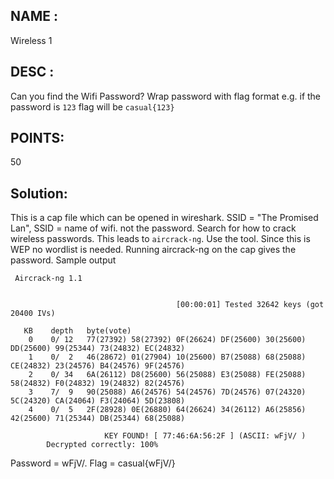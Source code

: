 ## NAME : 
Wireless 1

## DESC : 
Can you find the Wifi Password? Wrap password with flag format e.g. if the password is `123` flag will be `casual{123}`

## POINTS: 
50

## Solution:
This is a cap file which can be opened in wireshark. SSID = "The Promised Lan", SSID = name of wifi. not the password. Search for how to crack wireless passwords. This leads to `aircrack-ng`. Use the tool. Since this is WEP no wordlist is needed. Running aircrack-ng on the cap gives the password. Sample output

```
 Aircrack-ng 1.1


                                     [00:00:01] Tested 32642 keys (got 20400 IVs)

   KB    depth   byte(vote)
    0    0/ 12   77(27392) 58(27392) 0F(26624) DF(25600) 30(25600) DD(25600) 99(25344) 73(24832) EC(24832)
    1    0/  2   46(28672) 01(27904) 10(25600) B7(25088) 68(25088) CE(24832) 23(24576) B4(24576) 9F(24576)
    2    0/ 34   6A(26112) D8(25600) 56(25088) E3(25088) FE(25088) 58(24832) F0(24832) 19(24832) 82(24576)
    3    7/  9   90(25088) A6(24576) 54(24576) 7D(24576) 07(24320) 5C(24320) CA(24064) F3(24064) 5D(23808)
    4    0/  5   2F(28928) 0E(26880) 64(26624) 34(26112) A6(25856) 42(25600) 71(25344) DB(25344) 68(25088)

                     KEY FOUND! [ 77:46:6A:56:2F ] (ASCII: wFjV/ )
        Decrypted correctly: 100%
```
Password = wFjV/. Flag = casual{wFjV/}
